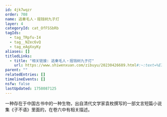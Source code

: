 ```yaml
---
id: 4jk7wqzr
order: 708
name: 逃秦毛人・摇钱树九子灯
layer: 4
categoryId: cat_OfFSSbRb
tagIds:
  - tag_TRpfu-I4
  - tag__NZec6vQ
  - tag_eAgXxyKy
aliases: []
titledLinks:
  - title: "相关链接: 逃秦毛人・摇钱树九子灯"
    url: https://www.shiwenxuan.com/zibuyu/20230426689.html#:~:text=%E7%A7%A6%E6%AF%9B%E4%BA%BA%E3%80%90%E5%8E%9F%E6%96%87%E3%80%91%E6%B9%96%E5%B9%BF%E9%83%A7
parent: ""
relatedEntries: []
timelineEvents: []
nsfw: false
lastUpdated: 1758087125
---
```


一种存在于中国古书中的一种生物，出自清代文学家袁枚撰写的一部文言短篇小说集《子不语》里面的，在卷六中有相关描述。
